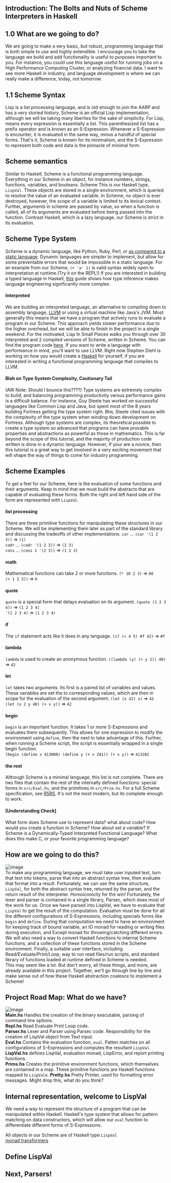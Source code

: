 Introduction: The Bolts and Nuts of Scheme Interpreters in Haskell
------------
## 1.0 What are we going to do?
We are going to make a very basic, but robust, programming language that is both simple to use and highly extendible. I encourage you to take the language we build and add functionality is useful to purposes important to you. For instance, you could use this language useful for running jobs on a High Performance Computing Cluster, or analyzing financial data. I want to see more Haskell in industry, and language development is where we can really make a difference, today, not tomorrow.
## 1.1 Scheme Syntax
Lisp is a list processing language, and is old enough to join the AARP and has a very storied history.  Scheme is an official Lisp implementation, although we will be taking many liberties for the sake of simplicity.  For Lisp, means every expression is essentially a list. This parenthesized list has a prefix operator and is known as an S-Expression. Whenever a S-Expression is encounter, it is evaluated in the same way, minus a handful of special forms. That's it, Scheme is known for its minimalism, and the S-Expression to represent both code and data is the pinnacle of minimal form.
## Scheme semantics
Similar to Haskell, Scheme is a functional programming language. Everything in our Scheme in an object, for instance numbers, strings, functions, variables, and booleans. Scheme  This is our Haskell type, `LispVal`. These objects are stored in a single environment, which is queried to resolve the value of an evaluated variable. In Scheme, no object is ever destroyed, however, the scope of a variable is limited to its lexical context. Further, arguments in scheme are passed by value, so when a function is called, all of its arguments are evaluated before being passed into the function. Contrast Haskell, which is a lazy language, our Scheme is strict in its evaluation.
## Scheme Type System   
Scheme is a dynamic language, like Python, Ruby, Perl, or [as compared to a static language](https://pythonconquerstheuniverse.wordpress.com/2009/10/03/static-vs-dynamic-typing-of-programming-languages/). Dynamic languages are simpler to implement, but allow for some preventable errors that would be impossible in a static language. For an example from our Scheme, `(+ 'a' 1)` is valid syntax widely open to interpretation at runtime.(Try it on the REPL!) If you are interested in building a typed language in Haskell, [this](http://okmij.org/ftp/Haskell/AlgorithmsH.html#teval) guide shows how type inference makes language engineering significantly more complex.
#### Interpreted
We are building an interpreted language, an alternative to compiling down to assembly language, [LLVM](https://en.wikipedia.org/wiki/LLVM) or using a virtual machine like Java's JVM. Most generally this means that we have a program that actively runs to evaluate a program in our Scheme. This approach yields slower performance due to the higher overhead, but we will be able to finish in the project in a single weekend. For the motivated, Lisp In Small Pieces walks you through over 30 interpreted and  2 compiled versions of Scheme, written in Scheme. You can find the program code [here](https://pages.lip6.fr/Christian.Queinnec/WWW/LiSP.html). If you want to write a language with performance in mind, you'll want to use LLVM. Right now Stephen Diehl is working on how you would create a [Haskell](http://dev.stephendiehl.com/fun/) for yourself, if you are interested in writing a functional programming language that compiles to LLVM.
#### Blah on Type System Complexity, Cautionary Tail
(AW Note: Should I bounce this????)
Type systems are extremely complex to build, and balancing programming productivity versus performance gains is a difficult balance. For instance, Guy Steele has worked on successful languages like Common Lisp and Java, but spent most of the 8 years building Fortress getting the type system right. Btw, Steele cited issues with the complexity of the type system when winding down development on Fortress. Although type systems are complex, its theoretical possible to create a type system so advanced that programs can have provable properties and abstractions as powerful as those in mathematics. This is far beyond the scope of this tutorial, and the majority of production code written is done in a dynamic language. However, If your are a novice, then this tutorial is a great way to get involved in a very exciting movement that will shape the way of things to come for industry programming.  

## Scheme Examples
To get a feel for our Scheme, here is the evaluation of some functions and their arguments. Keep in mind that we must build the abstracts that are capable of evaluating these forms. Both the right and left hand side of the form are represented with `LispVal`.    
#### list processing
There are three primitive functions for manipulating these structures in our Scheme. We will be implementing them later as part of the standard library and discussing the tradeoffs of other implementations.
`car`  ... `(car '(1 2 3))`  => `(1)`   
`cadr` ... `(cadr '(1 2 3))` => `(2 3)`    
`cons` ... `(cons 1 '(2 3))` => `(1 2 3)`    
#### math
Mathematical functions can take 2 or more functions.
`(* 10 2 3)` => `60`    
`(+ 1 2 3))` => `6`    
#### quote
`quote` is a special form that delays evaluation on its argument.
`(quote (1 2 3 4))` => `(1 2 3 4)`    
`'(1 2 3 4)` => `(1 2 3 4)`    
#### if
The `if` statement acts like it does in any language.
`(if (< 4 5) #f 42)` => `#f`    
#### lambda
`lambda` is used to create an anonymous function.
`((lambda (y) (+ y 2)) 40)` => `42`    
#### let
`let` takes two arguments. Its first is a paired list of variables and values. These variables are set the to corresponding values, which are then in scope for the evaluation of the second argument.
`(let (x 42) x)` => `42`   
`(let (x 2 y 40) (+ x y))` => `42`
#### begin
`begin` is an important function. It takes 1 or more S-Expressions and evaluates them subsequently. This allows for one expression to modify the environment using `define`, then the next to take advantage of this. Further, when running a Scheme script, the script is essentially wrapped in a single begin function.    
`(begin (define x 413000) (define y (+ x 281)) (+ x y))` => `413281`
#### the rest
Although Scheme is a minimal language, this list is not complete. There are two files that contain the rest of the internally defined functions: special forms in `src/Eval.hs`, and the primitives in `src/Prim.hs`. For a full Scheme specification, see [R5RS](sources/r5rs.pdf). It's not the most modern, but its complete enough to work.

#### [Understanding Check]
What form does Scheme use to represent data? what about code?
How would you create a function in Scheme? How about set a variable?
If Scheme is a Dynamically-Typed Interpreted Functional Language? What does this make C, or your favorite programming language?


## How are we going to do this?
![image](../img/WYAS-Lisp-Interpreter-Steps.png)    
To make any programming language, we must take user inputed text, turn that text into
tokens, parse that into an abstract syntax tree, then evaluate that format into a result. Fortunately, we can use the same structure, `LispVal`, for both the abstract syntax tree, returned by the parser, and the return result of the interpreter. Homoiconicity for the win! Fortunately, the lexer and parser is contained in a single library, Parsec, which does most of the work for us. Once we have parsed into LispVal, we have to evaluate that `LispVal` to get the result of the computation. Evaluation must be done for all the different configurations of S-Expressions, including specials forms like `begin` and `define`. During that computation we need to have an environment for keeping track of bound variable, an IO monad for reading or writing files during execution, and Except monad for throwing/catching different errors. We will also need a way to convert Haskell functions to internal Scheme functions, and a collection of these functions stored in the Scheme environment. Finally, a suitable user interface, including Read/Evaluate/Print/Loop, way to run read files/run scripts, and standard library of functions loaded at runtime defined in Scheme is needed.    
This may seem like a lot. But don't worry, all these things, and more, are already available in this project. Together, we'll go through line by line and make sense out of how these Haskell abstraction coalesce to implement a Scheme!    



## Project Road Map: What do we have?
![image](../img/WYAS-Dependency-Tree.png)    
**Main.hs**  Handles the creation of the binary executable, parsing of command line options.  
**Repl.hs**  Read Evaluate Print Loop code.  
**Parser.hs**  Lexer and Parser using Parsec code. Responsibility for the creation of LispVal object from Text input.  
**Eval.hs**  Contains the evaluation function, `eval`. Patten matches on all configurations of S-Expressions and computes the resultant `LispVal`.  
**LispVal.hs**  defines LispVal, evaluation monad, LispError, and report printing functions.  
**Prims.hs**  Creates the primitive environment functions, which themselves are contained in a map. These primitive functions are Haskell functions mapped to `LispVal`s.
**Pretty.hs**  Pretty Printer, used for formatting error messages. Might drop this, what do you think?  



## Internal representation, welcome to LispVal
We need a way to represent the structure of a program that can be manipulated within Haskell. Haskell's type system that allows for pattern matching on data constructors, which will allow our `eval` function to differentiate different forms of S-Expressions.

All objects in our Scheme are of Haskell type `LispVal`    
[monad transformers](http://dev.stephendiehl.com/hask/#mtl-transformers)    



## Define LispVal


## Next, Parsers!
